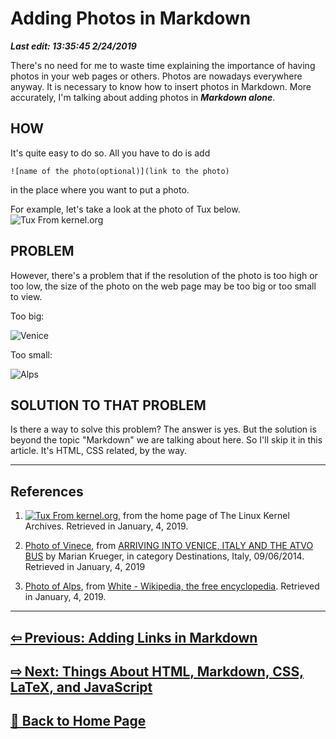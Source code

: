 # Adding Photos in Markdown

***Last edit: 13:35:45 2/24/2019***

There's no need for me to waste time explaining the importance of having photos in your web pages or others. Photos are nowadays everywhere anyway. It is necessary to know how to insert photos in Markdown. More accurately, I'm talking about adding photos in ***Markdown alone***.

## HOW

It's quite easy to do so. All you have to do is add

    ![name of the photo(optional)](link to the photo)

in the place where you want to put a photo.

For example, let's take a look at the photo of Tux below. ![Tux From kernel.org](https://www.kernel.org/theme/images/logos/favicon.png)

## PROBLEM

However, there's a problem that if the resolution of the photo is too high or too low, the size of the photo on the web page may be too big or too small to view.

Too big:

![Venice](https://travelshopgirl.com/wp-content/uploads/2014/09/DSC_4009_zps5b781116.jpg)

Too small:

![Alps](https://upload.wikimedia.org/wikipedia/commons/thumb/f/f8/Alps.jpg/80px-Alps.jpg)

## SOLUTION TO THAT PROBLEM

Is there a way to solve this problem? The answer is yes. But the solution is beyond the topic "Markdown" we are talking about here. So I'll skip it in this article. It's HTML, CSS related, by the way.

----

## References

1. [![Tux From kernel.org](https://www.kernel.org/theme/images/logos/favicon.png)](https://www.kernel.org/), from the home page of The Linux Kernel Archives. Retrieved in January, 4, 2019.

2. [Photo of Vinece](https://travelshopgirl.com/wp-content/uploads/2014/09/DSC_4009_zps5b781116.jpg), from [ARRIVING INTO VENICE, ITALY AND THE ATVO BUS](https://travelshopgirl.com/arriving-into-venice-italy-and-the-atvo-bus/) by Marian Krueger,    in category Destinations, Italy,  09/06/2014. Retrieved in January, 4, 2019

3. [Photo of Alps](https://upload.wikimedia.org/wikipedia/commons/thumb/f/f8/Alps.jpg/80px-Alps.jpg), from [White - Wikipedia, the free encyclopedia](https://en.wikipedia.org/wiki/White). Retrieved in January, 4, 2019.

----

## **[⇦ Previous: Adding Links in Markdown](https://angelohyang.github.io/Blog/Dec.%202018/Adding%20Links%20in%20Markdown)**

## **[⇨ Next: Things About HTML, Markdown, CSS, LaTeX, and JavaScript](https://angelohyang.github.io/Blog/Jan.%202019/Things%20About%20HTML%2C%20Markdown%2C%20CSS%2C%20LaTeX%2C%20and%20JavaScript)**

## **[🏡 Back to Home Page](https://angelohyang.github.io/Blog/)**
